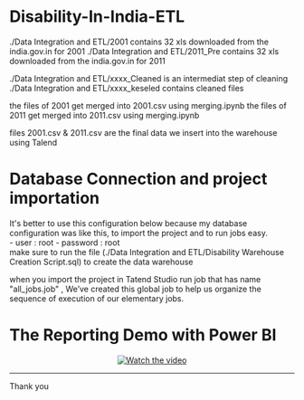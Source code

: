 # Disability-In-India-ETL

./Data Integration and ETL/2001 contains 32 xls downloaded from the india.gov.in for 2001
./Data Integration and ETL/2011_Pre contains 32 xls downloaded from the india.gov.in for 2011

./Data Integration and ETL/xxxx_Cleaned is an intermediat step of cleaning ./Data Integration and ETL/xxxx_keseled contains cleaned files

the files of 2001 get merged into 2001.csv using merging.ipynb
the files of 2011 get merged into 2011.csv using merging.ipynb

files 2001.csv & 2011.csv are the final data we insert into the warehouse using Talend

# Database Connection and project importation

It's better to use this configuration below because my database configuration was like this, to import the project and to run jobs easy.<br>
    - user : root
    - password : root
<br>make sure to run the file (./Data Integration and ETL/Disability Warehouse Creation Script.sql) to create the data warehouse


when you import the project in Tatend Studio run job that has name "all_jobs.job" , We’ve created this global job to help us organize the sequence of execution of our elementary jobs.

# The Reporting Demo with Power BI 
<center>
  
[![Watch the video](https://i9.ytimg.com/vi/41ObhrmWKLo/mq1.jpg?sqp=CInei_EF&rs=AOn4CLCEx4MayQzzVHevZu73y1v7nkH7QA)](https://www.youtube.com/watch?v=41ObhrmWKLo&feature=youtu.be)
 
</center>



<hr>


Thank you

